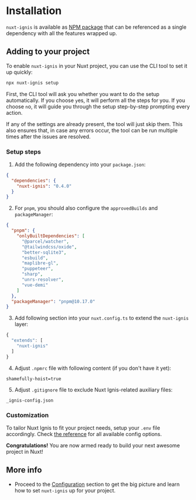 # Installation

`nuxt-ignis` is available as [NPM package](https://www.npmjs.com/package/nuxt-ignis) that can be referenced as a single dependency with all the features wrapped up.

## Adding to your project

To enable `nuxt-ignis` in your Nuxt project, you can use the CLI tool to set it up quickly:

```bash
npx nuxt-ignis setup
```

First, the CLI tool will ask you whether you want to do the setup automatically. If you choose `y`es, it will perform all the steps for you. If you choose `n`o, it will guide you through the setup step-by-step prompting every action.

If any of the settings are already present, the tool will just skip them. This also ensures that, in case any errors occur, the tool can be run multiple times after the issues are resolved.

### Setup steps

1) Add the following dependency into your `package.json`:

```json [package.json]
{
  "dependencies": {
    "nuxt-ignis": "0.4.0"
  }
}
```

2) For `pnpm`, you should also configure the `approvedBuilds` and `packageManager`:

```json [package.json]
{
  "pnpm": {
    "onlyBuiltDependencies": [
      "@parcel/watcher",
      "@tailwindcss/oxide",
      "better-sqlite3",
      "esbuild",
      "maplibre-gl",
      "puppeteer",
      "sharp",
      "unrs-resolver",
      "vue-demi"
    ]
  },
  "packageManager": "pnpm@10.17.0"
}
```

3) Add following section into your `nuxt.config.ts` to extend the `nuxt-ignis` layer:

```ts [nuxt.config.ts]
{
  "extends": [
    "nuxt-ignis"
  ]
}
```

4) Adjust `.npmrc` file with following content (if you don't have it yet):

```[.npmrc]
shamefully-hoist=true
```

5) Adjust `.gitignore` file to exclude Nuxt Ignis-related auxiliary files:

```[.gitignore]
_ignis-config.json
```

### Customization

To tailor Nuxt Ignis to fit your project needs, setup your `.env` file accordingly. Check [the reference](/2-5-full-reference.html) for all available config options.

**Congratulations!** You are now armed ready to build your next awesome project in Nuxt!

## More info

- Proceed to the [Configuration](/2-1-configuration.html) section to get the big picture and learn how to set `nuxt-ignis` up for your project.
